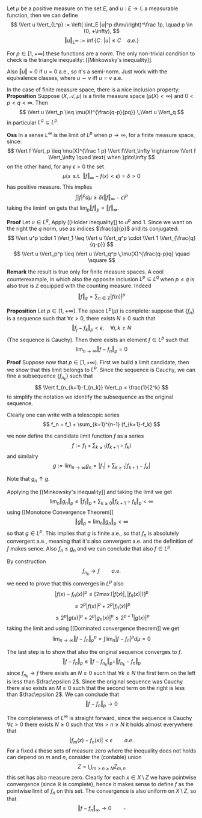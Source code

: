 Let $\mu$ be a positive measure on the set $E$, and $u : E \to \mathbb{C}$ a measurable function, then we can define
$$
\Vert u \Vert_{L^p} := \left( \int_E |u|^p d\mu\right)^\frac 1p, \quad p \in (0, +\infty),
$$
$$
\Vert u \Vert_{L^\infty} := \inf \{C \,:\, |u| \leq C\quad a.e.\}
$$


For $p \in [1,+\infty]$ these functions are a _norm_. The only non-trivial condition to check is the triangle inequality: [[Minkowsky's inequality]].

Also $\Vert u \Vert  = 0$ if $u = 0$ a.e., so it's a semi-norm. Just work with the equivalence classes, where $u \sim v$ iff $u=v$ a.e.

In the case of finite measure space, there is a nice inclusion property:
**Proposition** Suppose $(X,\mathcal{A}, \mu)$ is a finite measure space $(\mu(X) < \infty)$ and $0 < p < q < \infty$. Then
$$
\Vert u \Vert_p \leq \mu(X)^{\frac{q-p}{pq}} \,\Vert u \Vert_q
$$
in particular $L^q \subseteq L^p$.

**Oss** In a sense $L^\infty$ is the limit of $L^p$ when $p \to \infty$, for a finite measure space, since:
$$
\Vert f \Vert_p \leq \mu(X)^{\frac 1 p} \Vert f\Vert_\infty \rightarrow \Vert f \Vert_\infty \quad \text{ when }p\to\infty
$$
on the other hand, for any $\epsilon > 0$ the set
$$
\mu(x \,\text{ s.t. } \,\Vert f\Vert_\infty-f(x) < \epsilon) =\delta > 0
$$
has positive measure. This implies
$$
\int |f|^pd\mu \geq \delta(\Vert f\Vert_\infty -\epsilon)^p
$$
taking the $\liminf$ on gets that $\lim_p \Vert f\Vert_p = \Vert f\Vert_\infty$.

**Proof** Let $u \in L^q$, Apply [[Holder inequality]] to $u^p$ and $1$. Since we want on the right the $q$ norm, use as  indices $\frac{q}{p}$ and its conjugated:
$$
\Vert u^p \cdot 1 \Vert_1 \leq \Vert u \Vert_q^p \cdot \Vert 1 \Vert_{\frac{q}{q-p}}
$$
$$
\Vert u \Vert_p^p \leq \Vert u \Vert_q^p \,\mu(X)^{\frac{q-p}q} \quad \square
$$

**Remark** the result is true only for finite measure spaces. A cool counterexample, in which also the opposite inclusion $L^p \subseteq L^q$ when $p \leq q$ is also true is $\mathbb{Z}$ equipped with the counting measure. Indeed
$$
\Vert f \Vert_q = \sum_{n \in \mathbb{Z}}|f(n)|^p
$$


**Proposition** Let $p \in [1, +\infty]$. The space $L^p(\mu)$ is complete: suppose that $\{f_n\}$ is a sequence such that $\forall \epsilon > 0$, there exists $N \geq 0$ such that
$$
\Vert f_j - f_k \Vert_p < \epsilon, \quad \forall i,k \geq N
$$
(The sequence is Cauchy). Then there exists an element $f \in L^p$ such that
$$
\lim_{n\to\infty} \Vert f- f_n\Vert_p =0
$$

**Proof** Suppose now that $p \in [1,+\infty)$. First we build a limit candidate, then we show that this limit belongs to $L^p$. Since the sequence is Cauchy, we can fine a subsequence $\{f_{n_k}\}$ such that
$$
\Vert f_{n_{k+1}-f_{n_k}} \Vert_p < \frac{1}{2^k}
$$
to simplify the notation we identify the subsequence as the original sequence.

Clearly one can write with a telescopic series
$$
f_n = f_1 + \sum_{k=1}^{n-1} (f_{k+1}-f_k)
$$

we now define the candidate limit function $f$ as a series
$$
f := f_1 + \sum_{k\geq 1} (f_{k+1}-f_k)
$$
and similalry
$$
g := \lim_{n\to\infty} g_n =|f_1| + \sum_{k\geq 1} |f_{k+1}-f_k|
$$


Note that $g_n \uparrow g$. 

Applying the [[Minkowsky's inequality]] and taking the limit we get
$$
\lim_n\Vert g_n\Vert_p\leq \Vert f_1\Vert_p + \sum_{k\geq 0} \Vert f_{k+1}-f_k \Vert_p < \infty
$$
using [[Monotone Convergence Theorem]]
$$
\Vert g \Vert_p = \lim_n \Vert g_n \Vert_p < \infty
$$
so that $g \in L^p$.  This implies that $g$ is finite a.e., so that $f_n$ is absolutely convergent a.e., meaning that it's also convergent a.e. and the definition of $f$ makes sence. Also $f_n \leq g_n$ and we can conclude that also $f \in L^p$. 

By construction 
$$
f_{n_k} \to f \qquad a.e.
$$
we need to prove that this converges in $L^p$ also
$$
|f(x) - f_n(x)|^p \leq [2\max(|f(x)|, |f_n(x)|)]^p
$$
$$
\leq 2^p |f(x)|^p + 2^p|f_n(x)|^p
$$
$$
\leq 2^p|g(x)|^p + 2^p|g_n(x)|^p \leq 2^{p+1}|g(x)|^p
$$
taking the limit and using [[Dominated convergence theorem]] we get
$$
\lim_{n\to\infty} \Vert f-f_n\Vert_p^p = \int \lim_n |f-f_n|^p d\mu = 0
$$


The last step is to show that also the original sequence converges to $f$.
$$
\Vert f-f_n\Vert_p \leq \Vert f-f_{n_k}\Vert_p + \Vert f_{n_k}-f_n\Vert_p
$$
since $f_{n_k} \to f$ there exists an $N \geq 0$ such that $\forall k \geq N$ the first term on the left is less than $\frac\epsilon 2$. Since the original sequence was Cauchy there also exists an $M \geq 0$ such that the second term on the right is less than $\frac\epsilon 2$. We can conclude that
$$
\Vert f-f_n \Vert_p \to 0
$$

The completeness of $L^\infty$ is straight forward, since the sequence is Cauchy $\forall \epsilon  > 0$ there exists $N \geq 0$ such that $\forall m > n \geq N$ it holds almost everywhere that
$$
|f_m(x)-f_n(x)| < \epsilon \qquad a.e.
$$
For a fixed $\epsilon$ these sets of measure zero where the inequality does not holds can depend on $m$ and $n$, consider the (contable) union
$$
Z = \bigcup_{m>n\geq N} Z_{m,n}
$$
this set has also measure zero. Clearly for each $x \in X\setminus Z$ we have pointwise convergence (since $\mathbb{R}$ is complete), hence it makes sense to define $f$ as the pointwise limit of $f_n$ on this set. The convergence is also uniform on $X\setminus Z$, so that
$$
\Vert f-f_n \Vert_\infty \to 0 \qquad \square
$$






